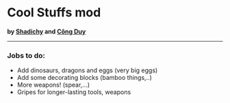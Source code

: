 # Cool Stuffs mod
**by [Shadichy](https://github.com/shadichy) and [Công Duy](https://www.facebook.com/profile.php?id=100014836779779)**

-----

### Jobs to do:
* Add dinosaurs, dragons and eggs (very big eggs)
* Add some decorating blocks (bamboo things,..)
* More weapons! (spear,...)
* Gripes for longer-lasting tools, weapons
